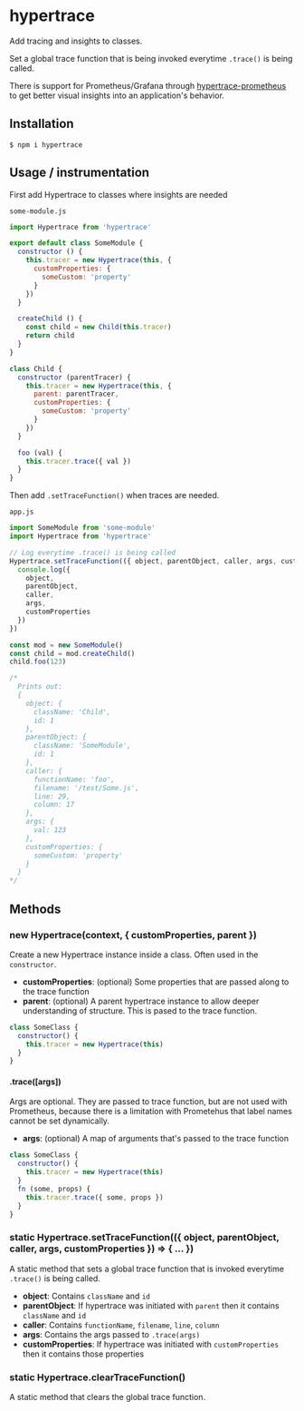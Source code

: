 # hypertrace

Add tracing and insights to classes.

Set a global trace function that is being invoked everytime `.trace()` is being called.

There is support for Prometheus/Grafana through [hypertrace-prometheus](https://github.com/holepunchto/hypertrace-prometheus) to get better visual insights into an application's behavior.

## Installation

```
$ npm i hypertrace
```

## Usage / instrumentation

First add Hypertrace to classes where insights are needed

`some-module.js`
``` js
import Hypertrace from 'hypertrace'

export default class SomeModule {
  constructor () {
    this.tracer = new Hypertrace(this, {
      customProperties: {
        someCustom: 'property'
      }
    })
  }

  createChild () {
    const child = new Child(this.tracer)
    return child
  }
}

class Child {
  constructor (parentTracer) {
    this.tracer = new Hypertrace(this, {
      parent: parentTracer,
      customProperties: {
        someCustom: 'property'
      }
    })
  }

  foo (val) {
    this.tracer.trace({ val })
  }
}
```

Then add `.setTraceFunction()` when traces are needed.

`app.js`
``` js
import SomeModule from 'some-module'
import Hypertrace from 'hypertrace'

// Log everytime .trace() is being called
Hypertrace.setTraceFunction(({ object, parentObject, caller, args, customProperties }) => {
  console.log({
    object,
    parentObject,
    caller,
    args,
    customProperties
  })
})

const mod = new SomeModule()
const child = mod.createChild()
child.foo(123)

/*
  Prints out:
  {
    object: {
      className: 'Child',
      id: 1
    },
    parentObject: {
      className: 'SomeModule',
      id: 1
    },
    caller: {
      functionName: 'foo',
      filename: '/test/Some.js',
      line: 29,
      column: 17
    },
    args: {
      val: 123
    },
    customProperties: {
      someCustom: 'property'
    }
  }
*/
```

## Methods

### new Hypertrace(context, { customProperties, parent })

Create a new Hypertrace instance inside a class. Often used in the `constructor`.

- **customProperties**: (optional) Some properties that are passed along to the trace function
- **parent**: (optional) A parent hypertrace instance to allow deeper understanding of structure. This is pased to the trace function.

``` js
class SomeClass {
  constructor() {
    this.tracer = new Hypertrace(this)
  }
}
```

#### .trace([args])

Args are optional. They are passed to trace function, but are not used with Prometheus, because there is a limitation with Prometehus that label names cannot be set dynamically.

- **args**: (optional) A map of arguments that's passed to the trace function

``` js
class SomeClass {
  constructor() {
    this.tracer = new Hypertrace(this)
  }
  fn (some, props) {
    this.tracer.trace({ some, props })
  }
}
```

### static Hypertrace.setTraceFunction(({ object, parentObject, caller, args, customProperties }) => { ... })

A static method that sets a global trace function that is invoked everytime `.trace()` is being called.

- **object**: Contains `className` and `id`
- **parentObject**: If hypertrace was initiated with `parent` then it contains `className` and `id`
- **caller**: Contains `functionName`, `filename`, `line`, `column`
- **args**: Contains the args passed to `.trace(args)`
- **customProperties**: If hypertrace was initiated with `customProperties` then it contains those properties

### static Hypertrace.clearTraceFunction()

A static method that clears the global trace function.
